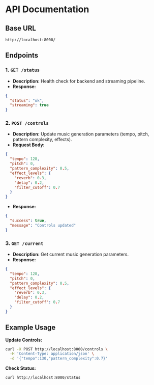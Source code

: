 # API Documentation

## Base URL
`http://localhost:8000/`

## Endpoints

### 1. `GET /status`
- **Description:** Health check for backend and streaming pipeline.
- **Response:**
```json
{
  "status": "ok",
  "streaming": true
}
```

### 2. `POST /controls`
- **Description:** Update music generation parameters (tempo, pitch, pattern complexity, effects).
- **Request Body:**
```json
{
  "tempo": 128,
  "pitch": 0,
  "pattern_complexity": 0.5,
  "effect_levels": {
    "reverb": 0.3,
    "delay": 0.2,
    "filter_cutoff": 0.7
  }
}
```
- **Response:**
```json
{
  "success": true,
  "message": "Controls updated"
}
```

### 3. `GET /current`
- **Description:** Get current music generation parameters.
- **Response:**
```json
{
  "tempo": 128,
  "pitch": 0,
  "pattern_complexity": 0.5,
  "effect_levels": {
    "reverb": 0.3,
    "delay": 0.2,
    "filter_cutoff": 0.7
  }
}
```

## Example Usage

**Update Controls:**
```bash
curl -X POST http://localhost:8000/controls \
  -H 'Content-Type: application/json' \
  -d '{"tempo":130,"pattern_complexity":0.7}'
```

**Check Status:**
```bash
curl http://localhost:8000/status
``` 